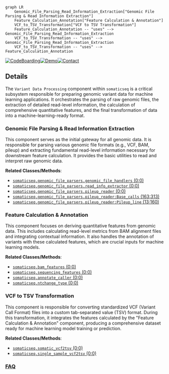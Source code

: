 ```mermaid
graph LR
    Genomic_File_Parsing_Read_Information_Extraction["Genomic File Parsing & Read Information Extraction"]
    Feature_Calculation_Annotation["Feature Calculation & Annotation"]
    VCF_to_TSV_Transformation["VCF to TSV Transformation"]
    Feature_Calculation_Annotation -- "uses" --> Genomic_File_Parsing_Read_Information_Extraction
    VCF_to_TSV_Transformation -- "uses" --> Genomic_File_Parsing_Read_Information_Extraction
    VCF_to_TSV_Transformation -- "uses" --> Feature_Calculation_Annotation
```

[![CodeBoarding](https://img.shields.io/badge/Generated%20by-CodeBoarding-9cf?style=flat-square)](https://github.com/CodeBoarding/GeneratedOnBoardings)[![Demo](https://img.shields.io/badge/Try%20our-Demo-blue?style=flat-square)](https://www.codeboarding.org/demo)[![Contact](https://img.shields.io/badge/Contact%20us%20-%20contact@codeboarding.org-lightgrey?style=flat-square)](mailto:contact@codeboarding.org)

## Details

The `Variant Data Processing` component within `somaticseq` is a critical subsystem responsible for preparing genomic variant data for machine learning applications. It orchestrates the parsing of raw genomic files, the extraction of detailed read-level information, the calculation of comprehensive quantitative features, and the final transformation of data into a machine-learning-ready format.

### Genomic File Parsing & Read Information Extraction
This component serves as the initial gateway for all genomic data. It is responsible for parsing various genomic file formats (e.g., VCF, BAM, pileup) and extracting fundamental read-level information necessary for downstream feature calculation. It provides the basic utilities to read and interpret raw genomic data.


**Related Classes/Methods**:

- <a href="https://github.com/bioinform/somaticseq/somaticseq/genomic_file_parsers/genomic_file_handlers.py#L0-L0" target="_blank" rel="noopener noreferrer">`somaticseq.genomic_file_parsers.genomic_file_handlers` (0:0)</a>
- <a href="https://github.com/bioinform/somaticseq/somaticseq/genomic_file_parsers/read_info_extractor.py#L0-L0" target="_blank" rel="noopener noreferrer">`somaticseq.genomic_file_parsers.read_info_extractor` (0:0)</a>
- <a href="https://github.com/bioinform/somaticseq/somaticseq/genomic_file_parsers/pileup_reader.py#L0-L0" target="_blank" rel="noopener noreferrer">`somaticseq.genomic_file_parsers.pileup_reader` (0:0)</a>
- <a href="https://github.com/bioinform/somaticseq/somaticseq/genomic_file_parsers/pileup_reader.py#L163-L313" target="_blank" rel="noopener noreferrer">`somaticseq.genomic_file_parsers.pileup_reader:Base_calls` (163:313)</a>
- <a href="https://github.com/bioinform/somaticseq/somaticseq/genomic_file_parsers/pileup_reader.py#L13-L160" target="_blank" rel="noopener noreferrer">`somaticseq.genomic_file_parsers.pileup_reader:Pileup_line` (13:160)</a>


### Feature Calculation & Annotation
This component focuses on deriving quantitative features from genomic data. This includes calculating read-level metrics from BAM alignment files and integrating contextual information. It also handles the annotation of variants with these calculated features, which are crucial inputs for machine learning models.


**Related Classes/Methods**:

- <a href="https://github.com/bioinform/somaticseq/somaticseq/bam_features.py#L0-L0" target="_blank" rel="noopener noreferrer">`somaticseq.bam_features` (0:0)</a>
- <a href="https://github.com/bioinform/somaticseq/somaticseq/sequencing_features.py#L0-L0" target="_blank" rel="noopener noreferrer">`somaticseq.sequencing_features` (0:0)</a>
- <a href="https://github.com/bioinform/somaticseq/somaticseq/annotate_caller.py#L0-L0" target="_blank" rel="noopener noreferrer">`somaticseq.annotate_caller` (0:0)</a>
- <a href="https://github.com/bioinform/somaticseq/somaticseq/ntchange_type.py#L0-L0" target="_blank" rel="noopener noreferrer">`somaticseq.ntchange_type` (0:0)</a>


### VCF to TSV Transformation
This component is responsible for converting standardized VCF (Variant Call Format) files into a custom tab-separated value (TSV) format. During this transformation, it integrates the features calculated by the "Feature Calculation & Annotation" component, producing a comprehensive dataset ready for machine learning model training or prediction.


**Related Classes/Methods**:

- <a href="https://github.com/bioinform/somaticseq/somaticseq/somatic_vcf2tsv.py#L0-L0" target="_blank" rel="noopener noreferrer">`somaticseq.somatic_vcf2tsv` (0:0)</a>
- <a href="https://github.com/bioinform/somaticseq/somaticseq/single_sample_vcf2tsv.py#L0-L0" target="_blank" rel="noopener noreferrer">`somaticseq.single_sample_vcf2tsv` (0:0)</a>




### [FAQ](https://github.com/CodeBoarding/GeneratedOnBoardings/tree/main?tab=readme-ov-file#faq)